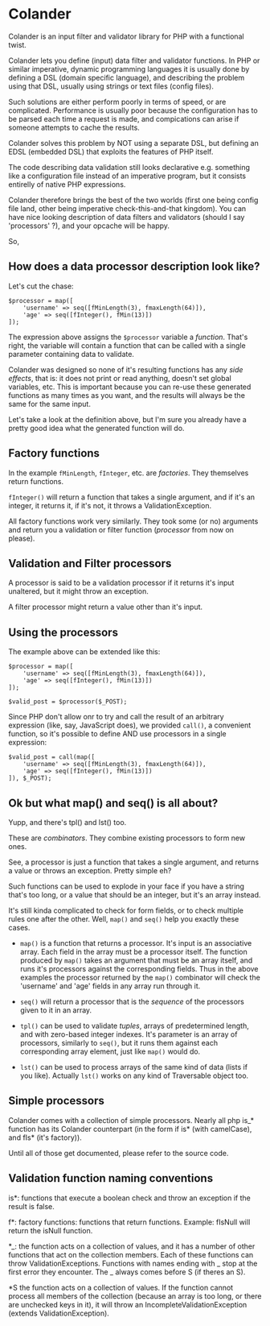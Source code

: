 Colander
==

Colander is an input filter and validator library for PHP with a functional twist.

Colander lets you define (input) data filter and validator functions. In PHP or
similar imperative, dynamic programming languages it is usually done by
defining a DSL (domain specific language), and describing the problem using
that DSL, usually using strings or text files (config files).

Such solutions are either perform poorly in terms of speed, or are complicated.
Performance is usually poor because the configuration has to be parsed each
time a request is made, and compications can arise if someone attempts to
cache the results.

Colander solves this problem by NOT using a separate DSL, but defining an
EDSL (embedded DSL) that exploits the features of PHP itself.

The code describing data validation still looks declarative e.g. something like
a configuration file instead of an imperative program, but it consists entirelly
of native PHP expressions.

Colander therefore brings the best of the two worlds (first one being config file
land, other being imperative check-this-and-that kingdom). You can have nice
looking description of data filters and validators (should I say 'processors' ?),
and your opcache will be happy.

So,

## How does a data processor description look like?

Let's cut the chase:

    $processor = map([
        'username' => seq([fMinLength(3), fmaxLength(64)]),
        'age' => seq([fInteger(), fMin(13)])
    ]);

The expression above assigns the `$processor` variable a _function_.
That's right, the variable will contain a function that can be called with
a single parameter containing data to validate.

Colander was designed so none of it's resulting functions has any _side effects_,
that is: it does not print or read anything, doesn't set global variables, etc.
This is important because you can re-use these generated functions as many
times as you want, and the results will always be the same for the same input.

Let's take a look at the definition above, but I'm sure you already have a
pretty good idea what the generated function will do.

## Factory functions

In the example `fMinLength`, `fInteger`, etc. are _factories_. They themselves
return functions.

`fInteger()` will return a function that takes a single argument, and if it's an
integer, it returns it, if it's not, it throws a ValidationException.

All factory functions work very similarly. They took some (or no) arguments
and return you a validation or filter function (_processor_ from now on please).

## Validation and Filter processors

A processor is said to be a validation processor if it returns it's input unaltered,
but it might throw an exception.

A filter processor might return a value other than it's input.

## Using the processors

The example above can be extended like this:

    $processor = map([
        'username' => seq([fMinLength(3), fmaxLength(64)]),
        'age' => seq([fInteger(), fMin(13)])
    ]);

    $valid_post = $processor($_POST);

Since PHP don't allow onr to try and call the result of an arbitrary expression
(like, say, JavaScript does), we provided `call()`, a convenient function, so
it's possible to define AND use processors in a single expression:

    $valid_post = call(map([
        'username' => seq([fMinLength(3), fmaxLength(64)]),
        'age' => seq([fInteger(), fMin(13)])
    ]), $_POST);

##  Ok but what map() and seq() is all about?

Yupp, and there's tpl() and lst() too.

These are _combinators_. They combine existing processors to form new ones.

See, a processor is just a function that takes a single argument, and returns
a value or throws an exception. Pretty simple eh?

Such functions can be used to explode in your face if you have a string that's
too long, or a value that should be an integer, but it's an array instead.

It's still kinda complicated to check for form fields, or to check multiple rules
one after the other. Well, `map()` and `seq()` help you exactly these cases.

* `map()` is a function that returns a processor. It's input is an associative array.
Each field in the array must be a processor itself. The function produced by
`map()` takes an argument that must be an array itself, and runs it's
processors against the corresponding fields. Thus in the above examples the
processor returned by the `map()` combinator will check the 'username' and
'age' fields in any array run through it.

* `seq()` will return a processor that is the _sequence_ of the processors given
to it in an array. 

* `tpl()` can be used to validate _tuples_, arrays of predetermined length, and
with zero-based integer indexes. It's parameter is an array of processors,
similarly to `seq()`, but it runs them against each corresponding array element,
just like `map()` would do.

* `lst()` can be used to process arrays of the same kind of data (lists if you like).
Actually `lst()` works on any kind of Traversable object too.

## Simple processors

Colander comes with a collection of simple processors. Nearly all php is_*
function has its Colander counterpart (in the form if is* (with camelCase), and
fIs* (it's factory)).

Until all of those get documented, please refer to the source code.

## Validation function naming conventions

is*: functions that execute a boolean check and throw an exception if the result
is false.

f*: factory functions: functions that return functions. Example: fIsNull will
return the isNull function.

*_: the function acts on a collection of values, and it has a number of other
functions that act on the collection members. Each of these functions can
throw ValidationExceptions. Functions with names ending with _ stop at the first
error they encounter. The _ always comes before S (if theres an S).

*S the function acts on a collection of values. If the function cannot process
all members of the collection (because an array is too long, or there are
unchecked keys in it), it will throw an IncompleteValidationException (extends
ValidationException).
